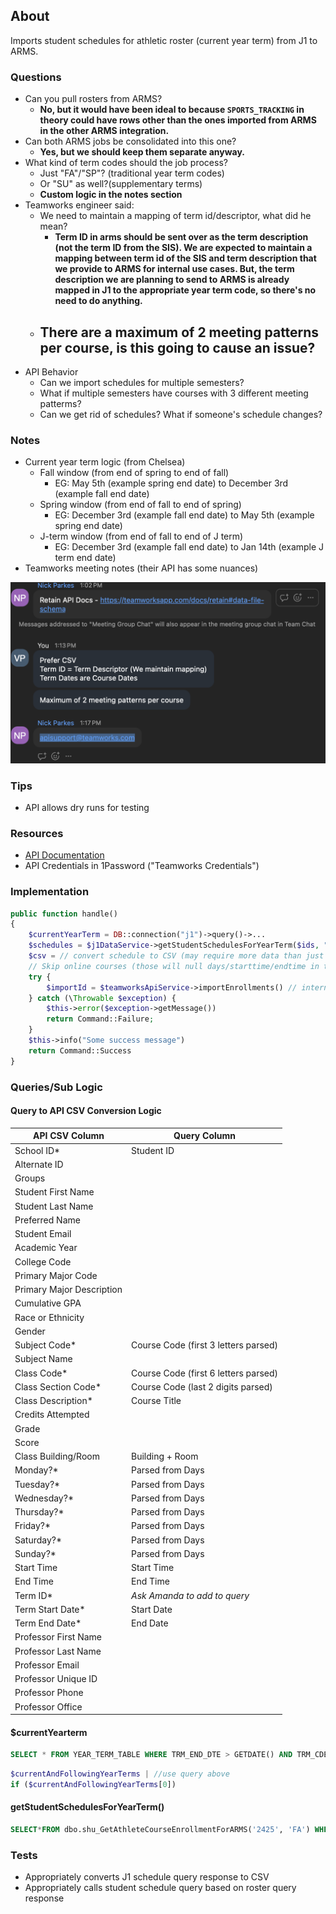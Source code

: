 ## About
Imports student schedules for athletic roster (current year term) from J1 to ARMS.

### Questions
- Can you pull rosters from ARMS?
	- **No, but it would have been ideal to because `SPORTS_TRACKING` in theory could have rows other than the ones imported from ARMS in the other ARMS integration.**
- Can both ARMS jobs be consolidated into this one?
	- **Yes, but we should keep them separate anyway.**
- What kind of term codes should the job process?
	- Just "FA"/"SP"? (traditional year term codes)
	- Or "SU" as well?(supplementary terms)
	- **Custom logic in the notes section**
- Teamworks engineer said:
	- We need to maintain a mapping of term id/descriptor, what did he mean?
		- **Term ID in arms should be sent over as the term description (not the term ID from the SIS). We are expected to maintain a mapping between term id of the SIS and term description that we provide to ARMS for internal use cases. But, the term description we are planning to send to ARMS is already mapped in J1 to the appropriate year term code, so there's no need to do anything.**
	- There are a maximum of 2 meeting patterns per course, is this going to cause an issue?
		- 
- API Behavior
	- Can we import schedules for multiple semesters?
	- What if multiple semesters have courses with 3 different meeting patterms?
	- Can we get rid of schedules? What if someone's schedule changes?

### Notes
- Current year term logic (from Chelsea)
	- Fall window (from end of spring to end of fall)
		- EG: May 5th (example spring end date) to December 3rd (example fall end date)
	- Spring window (from end of fall to end of spring)
		- EG: December 3rd (example fall end date) to May 5th (example spring end date)
	- J-term window (from end of fall to end of J term)
		- EG: December 3rd (example fall end date) to Jan 14th (example J term end date)
- Teamworks meeting notes (their API has some nuances)

![teamworks_meeting_notes](./teamworks_meeting_notes.png)

### Tips
- API allows dry runs for testing

### Resources
- [API Documentation](https://teamworksapp.com/docs/retain)
- API Credentials in 1Password ("Teamworks Credentials")

### Implementation

```php
public function handle()
{
	$currentYearTerm = DB::connection("j1")->query()->...
	$schedules = $j1DataService->getStudentSchedulesForYearTerm($ids, "2425", "FA")
	$csv = // convert schedule to CSV (may require more data than just schedules)
	// Skip online courses (those will null days/starttime/endtime in the query)
	try {
		$importId = $teamworksApiService->importEnrollments() // internally calls async endpoint and polls until fail or complete
	} catch (\Throwable $exception) {
		$this->error($exception->getMessage())
		return Command::Failure;
	}
	$this->info("Some success message")
	return Command::Success
}
```

### Queries/Sub Logic
#### Query to API CSV Conversion Logic
| API CSV Column            | Query Column                         |
| ------------------------- | ------------------------------------ |
| School ID*                | Student ID                           |
| Alternate ID              |                                      |
| Groups                    |                                      |
| Student First Name        |                                      |
| Student Last Name         |                                      |
| Preferred Name            |                                      |
| Student Email             |                                      |
| Academic Year             |                                      |
| College Code              |                                      |
| Primary Major Code        |                                      |
| Primary Major Description |                                      |
| Cumulative GPA            |                                      |
| Race or Ethnicity         |                                      |
| Gender                    |                                      |
| Subject Code*             | Course Code (first 3 letters parsed) |
| Subject Name              |                                      |
| Class Code*               | Course Code (first 6 letters parsed) |
| Class Section Code*       | Course Code (last 2 digits parsed)   |
| Class Description*        | Course Title                         |
| Credits Attempted         |                                      |
| Grade                     |                                      |
| Score                     |                                      |
| Class Building/Room       | Building + Room                      |
| Monday?*                  | Parsed from Days                     |
| Tuesday?*                 | Parsed from Days                     |
| Wednesday?*               | Parsed from Days                     |
| Thursday?*                | Parsed from Days                     |
| Friday?*                  | Parsed from Days                     |
| Saturday?*                | Parsed from Days                     |
| Sunday?*                  | Parsed from Days                     |
| Start Time                | Start Time                           |
| End Time                  | End Time                             |
| Term ID*                  | *Ask Amanda to add to query*         |
| Term Start Date*          | Start Date                           |
| Term End Date*            | End Date                             |
| Professor First Name      |                                      |
| Professor Last Name       |                                      |
| Professor Email           |                                      |
| Professor Unique ID       |                                      |
| Professor Phone           |                                      |
| Professor Office          |                                      |

#### $currentYearterm
```sql
SELECT * FROM YEAR_TERM_TABLE WHERE TRM_END_DTE > GETDATE() AND TRM_CDE IN ('FA', 'SP') AND TRM_BEGIN_DTE IS NOT NULL ORDER BY TRM_BEGIN_DTE
```

```php
$currentAndFollowingYearTerms | //use query above
if ($currentAndFollowingYearTerms[0]) 
```
#### getStudentSchedulesForYearTerm()
```sql
SELECT*FROM dbo.shu_GetAthleteCourseEnrollmentForARMS('2425', 'FA') WHERE STATUS = 'Enrolled';
```

### Tests
- Appropriately converts J1 schedule query response to CSV
- Appropriately calls student schedule query based on roster query response